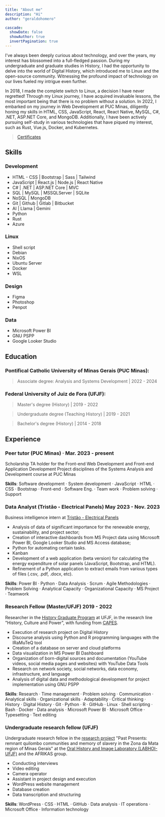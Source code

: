 ```yaml
---
title: "About me"
description: "Hi"
author: "geraldohomero"

cascade:
  showDate: false
  showAuthor: true
  invertPagination: true
---
```


I've always been deeply curious about technology, and over the years, my interest has blossomed into a full-fledged passion. During my undergraduate and graduate studies in History, I had the opportunity to delve into the world of Digital History, which introduced me to Linux and the open-source community. Witnessing the profound impact of technology on our lives fueled my intrigue even further.

In 2018, I made the complete switch to Linux, a decision I have never regretted! Through my Linux journey, I have acquired invaluable lessons, the most important being that there is no problem without a solution.
In 2022, I embarked on my journey in Web Development at PUC Minas, diligently honing my skills in HTML, CSS, JavaScript, React, React Native, MySQL, C#, .NET, ASP.NET Core, and MongoDB. Additionally, I have been actively pursuing self-study in various technologies that have piqued my interest, such as Rust, Vue.js, Docker, and Kubernetes.

> [Certificates](../certificates/)

## Skills 

### **Development**
  - HTML - CSS | Bootstrap | Sass | Tailwind 
  - JavaScript | React.js | Node.js | React Native 
  - C# | .NET | ASP.NET Core | MVC
  - SQL | MySQL | MSSQLServer | SQLite
  - NoSQL | MongoDB 
  - Git | Github | Gitlab | Bitbucket 
  - AI | Llama | Gemini
  - Python
  - Rust   
  - Azure
### **Linux**
  - Shell script 
  - Debian 
  - NixOS 
  - Ubuntu Server 
  - Docker 
  - WSL 
### **Design**
  - Figma 
  - Photoshop 
  - Penpot 
### **Data**
  - Microsoft Power BI 
  - GNU PSPP
  - Google Looker Studio  

## Education

### **Pontifical Catholic University of Minas Gerais (PUC Minas):**
>Associate degree: Analysis and Systems Development | 2022 - 2024
### **Federal University of Juiz de Fora (UFJF):**
>Master's degree (History) | 2019 - 2022

>Undergraduate degree (Teaching History) | 2019 - 2021

>Bachelor's degree (History) | 2014 - 2018

## Experience

### **Peer tutor (PUC Minas)** · Mar. 2023 - present

Scholarship TA holder for the Front-end Web Development and Front-end Application Development Project disciplines of the Systems Analysis and Development course at PUC Minas

**Skills**: Software development · System development · JavaScript · HTML · CSS · Bootstrap · Front-end · Software Eng. · Team work · Problem solving · Support

### **Data Analyst (Tristão - Electrical Panels)** May 2023 - Nov. 2023

Business intelligence intern at [Tristão - Electrical Panels](https://tristao.ind.br)

- Analysis of data of significant importance for the renewable energy, sustainability, and project sector;
- Creation of interactive dashboards from MS Project data using Microsoft Power BI, Google Looker Studio and MS Access database;
- Python for automating certain tasks.
- Kanban
- Development of a web application (beta version) for calculating the energy expenditure of solar panels (JavaScript, Bootstrap, and HTML).
- Refinement of a Python application to extract emails from various types of files (.csv, .pdf, .docx, etc).

**Skills**: Power BI · Python · Data Analysis · Scrum · Agile Methodologies · Problem Solving · Analytical Capacity · Organizational Capacity · MS Project · Teamwork

### **Research Fellow (Master/UFJF)** 2019 - 2022

Researcher in the [History Graduate Program](https://www2.ufjf.br/ppghistoria/) at UFJF, in the research line "History, Culture and Power", with funding from [CAPES](https://www.gov.br/capes/).

- Execution of research project on Digital History
- Discourse analysis using Python and R programming languages with the IRaMuTeQ tool
- Creation of a database on server and cloud platforms
- Data visualization in MS Power BI Dashboard
- Organization of born-digital sources and documentation (YouTube videos, social media pages and websites) with YouTube Data Tools
- Research on network society, social networks, data economy, infrastructure, and language
- Analysis of digital data and methodological development for project implementation using GNU PSPP


**Skills**: Research · Time management · Problem solving · Communication · Analytical skills · Organizational skills · Adaptability · Critical thinking · History · Digital History · Git · Python · R · GitHub · Linux · Shell scripting · Bash · Docker · Data analysis · Microsoft Power BI · Microsoft Office · Typesetting · Text editing

### **Undergraduate research fellow (UFJF)**

Undergraduate research fellow in the [research project](https://www.ufjf.br/labhoi/juiz-de-fora-cidade-negra-centro-de-referencia-sobre-a-memoria-negra-em-juiz-de-fora/indice-acervo-juiz-de-fora-cidade-negra/) "Past Presents: remnant quilombo communities and memory of slavery in the Zona da Mata region of Minas Gerais" at the [Oral History and Image Laboratory (LABHOI-UFJF)](https://www.ufjf.br/labhoi/) and the AFRIKAS group.

- Conducting interviews
- Video editing
- Camera operator
- Assistant in project design and execution
- WordPress website management
- Database creation
- Data transcription and structuring

**Skills**: WordPress · CSS · HTML · GitHub · Data analysis · IT operations · Microsoft Office · Information technology
